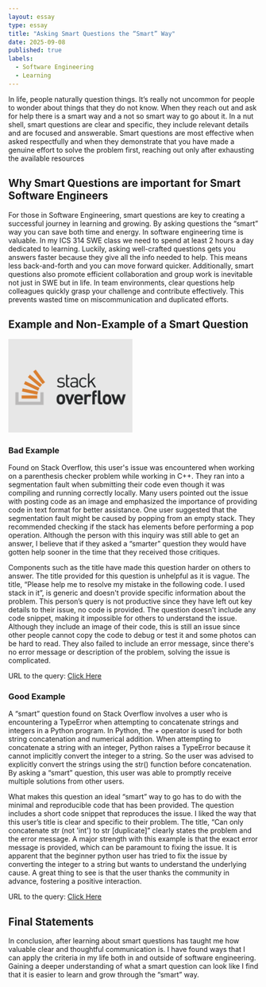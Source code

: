 ```yaml
---
layout: essay
type: essay
title: "Asking Smart Questions the “Smart” Way"
date: 2025-09-08
published: true
labels:
  - Software Engineering
  - Learning
---
```


In life, people naturally question things. It’s really not uncommon for people to wonder about things that they do not know. When they reach out and ask for help there is a smart way and a not so smart way to go about it. In a nut shell, smart questions are clear and specific, they include relevant details and are focused and answerable. Smart questions are most effective when asked respectfully and when they demonstrate that you have made a genuine effort to solve the problem first, reaching out only after exhausting the available resources 

## Why Smart Questions are important for Smart Software Engineers

For those in Software Engineering, smart questions are key to creating a successful journey in learning and growing. By asking questions the “smart” way you can save both time and energy. In software engineering time is valuable. In my ICS 314 SWE class we need to spend at least 2 hours a day dedicated to learning. Luckily, asking well-crafted questions gets you answers faster because they give all the info needed to help. This means less back-and-forth and you can move forward quicker. Additionally, smart questions also promote efficient collaboration and group work is inevitable not just in SWE but in life. In team environments, clear questions help colleagues quickly grasp your challenge and contribute effectively. This prevents wasted time on miscommunication and duplicated efforts.



## Example and Non-Example of a Smart Question

<img width="250px" class="rounded float-start pe-4" src="../img/stackoverflow-1.png">

### Bad Example 
Found on Stack Overflow, this user's issue was encountered when working on a parenthesis checker problem while working in C++. They ran into a segmentation fault when submitting their code even though it was compiling and running correctly locally. Many users pointed out the issue with posting code as an image and emphasized the importance of providing code in text format for better assistance. One user suggested that the segmentation fault might be caused by popping from an empty stack. They recommended checking if the stack has elements before performing a pop operation. Although the person with this inquiry was still able to get an answer, I believe that if they asked a “smarter” question they would have gotten help sooner in the time that they received those critiques.

Components such as the title have made this question harder on others to answer. The title provided for this question is unhelpful as it is vague. The title, “Please help me to resolve my mistake in the following code. I used stack in it”,  is generic and doesn't provide specific information about the problem. This person’s query is not productive since they have left out key details to their issue, no code is provided. The question doesn't include any code snippet, making it impossible for others to understand the issue. Although they include an image of their code, this is still an issue since other people cannot copy the code to debug or test it and some photos can be hard to read. They also failed to include an error message, since there's no error message or description of the problem, solving the issue is complicated. 

URL to the query: [Click Here](https://stackoverflow.com/questions/68973372/please-help-me-to-resolve-my-mistake-in-the-following-code-i-used-stack-in-it)

### Good Example

A “smart” question found on Stack Overflow involves a user who is encountering a TypeError when attempting to concatenate strings and integers in a Python program. In Python, the + operator is used for both string concatenation and numerical addition. When attempting to concatenate a string with an integer, Python raises a TypeError because it cannot implicitly convert the integer to a string. So the user was advised to explicitly convert the strings using the str() function before concatenation. By asking a “smart” question, this user was able to promptly receive multiple solutions from other users. 

What makes this question an ideal “smart” way to go has to do with the minimal and reproducible code that has been provided. The question includes a short code snippet that reproduces the issue. I liked the way that this user’s title is clear and specific to their problem. The title, “Can only concatenate str (not 'int') to str [duplicate]” clearly states the problem and the error message. A major strength with this example is that the exact error message is provided, which can be paramount to fixing the issue. It is apparent that the beginner python user has tried to fix the issue by converting the integer to a string but wants to understand the underlying cause. A great thing to see is that the user thanks the community in advance, fostering a positive interaction.

URL to the query: [Click Here](https://stackoverflow.com/questions/53934557/can-only-concatenate-str-not-int-to-str)

## Final Statements

In conclusion, after learning about smart questions has taught me how valuable clear and thoughtful communication is. I have found ways that I can apply the criteria in my life both in and outside of software engineering. Gaining a deeper understanding of what a smart question can look like I find that it is easier to learn and grow through the “smart” way.
